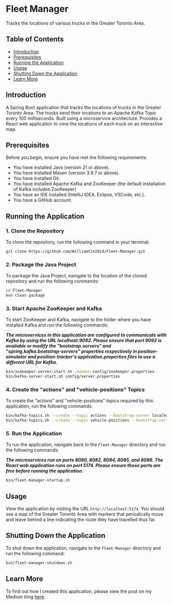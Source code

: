 # Fleet Manager

Tracks the locations of various trucks in the Greater Toronto Area.

## Table of Contents

- [Introduction](#introduction)
- [Prerequisites](#prerequisites)
- [Running the Application](#running-the-application)
- [Usage](#usage)
- [Shutting Down the Application](#shutting-down-the-application)
- [Learn More](#learn-more)

## Introduction

A Spring Boot application that tracks the locations of trucks in the Greater Toronto Area. The trucks send their
locations to an Apache Kafka Topic every 100 milliseconds. Built using a microservice architecture. Provides a React web
application to view the locations of each truck on an interactive map. 

## Prerequisites

Before you begin, ensure you have met the following requirements:
- You have installed Java (version 21 or above).
- You have installed Maven (version 3.9.7 or above).
- You have installed Git.
- You have installed Apache Kafka and ZooKeeper (the default installation of Kafka includes ZooKeeper)
- You have an IDE installed (IntelliJ IDEA, Eclipse, VSCode, etc.).
- You have a GitHub account.

## Running the Application

### 1. Clone the Repository

To clone the repository, run the following command in your terminal:

```bash
git clone https://github.com/WilliamYin2024/Fleet-Manager.git
```

### 2. Package the Java Project

To package the Java Project, navigate to the location of the cloned repository and run the following commands:

```bash
cd Fleet-Manager
mvn clean package
```

### 3. Start Apache ZooKeeper and Kafka

To start ZooKeeper and Kafka, navigate to the folder where you have installed Kafka and run the following commands:

***The microservices in this application are configured to communicate with Kafka by using the URL localhost:9092.
Please ensure that port 9092 is available or modify the "bootstrap.servers" and "spring.kafka.bootstrap-servers"
properties respectively in position-simulator and position-tracker's application.properties files to use a different URL
for Kafka.***

```bash
bin/zookeeper-server-start.sh -daemon config/zookeeper.properties
bin/kafka-server-start.sh config/server.properties
```

### 4. Create the "actions" and "vehicle-positions" Topics

To create the "actions" and "vehicle-positions" topics required by this application, run the following commands:

```bash
bin/kafka-topics.sh --create --topic actions --bootstrap-server localhost:9092
bin/kafka-topics.sh --create --topic vehicle-positions --bootstrap-server localhost:9092
```

### 5. Run the Application

To run the application, navigate back to the ```Fleet-Manager``` directory and run the following commands:

***The microservices run on ports 8080, 8082, 8084, 8085, and 8086. The React web application runs on port 5174. Please
ensure those ports are free before running the application.***

```bash
bin/fleet-manager-startup.sh
```

## Usage

View the application by visiting the URL ```http://localhost:5174```. You should see a map of the Greater Toronto Area
with markers that periodically move and leave behind a line indicating the route they have travelled thus far.

## Shutting Down the Application

To shut down the application, navigate to the ```Fleet-Manager``` directory and run the following command:

```bash
bin/fleet-manager-shutdown.sh
```

## Learn More

To find out how I created this application, please view the post on my Medium blog [here](#coming-soon).
